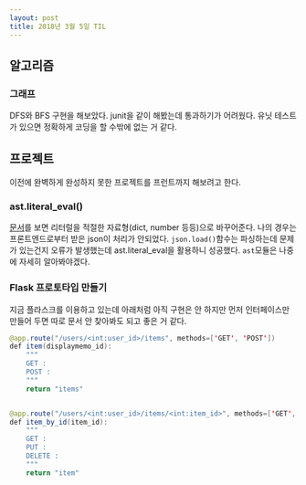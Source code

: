 ```yaml
---
layout: post
title: 2018년 3월 5일 TIL
---
```


## 알고리즘

### 그래프
DFS와 BFS 구현을 해보았다. junit을 같이 해봤는데 통과하기가 어려웠다. 유닛 테스트가 있으면 정확하게 코딩을 할 수밖에 없는 거 같다.

## 프로젝트
이전에 완벽하게 완성하지 못한 프로젝트를 프런트까지 해보려고 한다.

### ast.literal_eval()
[문서](https://docs.python.org/3/library/ast.html#ast.literal_eval)를 보면 리터럴을 
적절한 자료형(dict, number 등등)으로 바꾸어준다. 나의 경우는 프론트엔드로부터 받은 json이 처리가 안되었다. `json.load()`함수는 파싱하는데 문제가 있는건지 오류가 발생했는데 ast.literal_eval을 활용하니 성공했다. `ast`모듈은 나중에 자세히 알아봐야겠다.

### Flask 프로토타입 만들기
지금 플라스크를 이용하고 있는데 아래처럼 아직 구현은 안 하지만 먼저 인터페이스만 만들어 두면 따로 문서 안 찾아봐도 되고 좋은 거 같다.
```java
@app.route("/users/<int:user_id>/items", methods=['GET', 'POST'])
def item(displaymemo_id):
    """
    GET :
    POST :
    """
    return "items"


@app.route("/users/<int:user_id>/items/<int:item_id>", methods=['GET', 'PUT', 'DELETE'])
def item_by_id(item_id):
    """
    GET :
    PUT :
    DELETE :
    """
    return "item"
```

